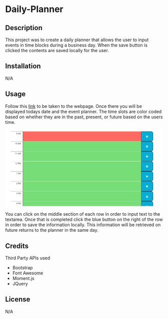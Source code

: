 # Daily-Planner
## Description
 
 This project was to create a daily planner that allows the user to input events in time blocks during a business day. When the save button is clicked the contents are saved locally for the user.
## Installation

N/A


## Usage

Follow this [link](https://josephfanderson.github.io/Daily-Planner) to be taken to the webpage. Once there you will be displayed todays date and the event planner. The time slots are color coded based on whether they are in the past, present, or future based on the users time.

![Quiz begins](./assets/images/timeblocks.png)

You can click on the middle section of each row in order to input text to the textarea. Once that is completed click the blue button on the right of the row in order to save the information locally. This information will be retrieved on future returns to the planner in the same day.

## Credits

Third Party APIs used
 
 - Bootstrap
 - Font Awesome
 - Moment.js
 - JQuery


## License

N/A